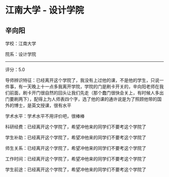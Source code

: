 # 江南大学 - 设计学院

## 辛向阳

学校：江南大学

院系：设计学院

* * *

评分：5.0

导师辨识特征：已经离开这个学院了，我没有上过他的课，不是他的学生，只说一件事，有一天晚上十一点多我离开学院，学院的门是刷卡开关的，辛向阳老师在我们前面，刷卡开门很自然的回头让我们先走（那个蠢门很快会关上，有时候人多出门要刷两下），配得上为人师表四个字，选了他的课的通许说是为了照顾他带的国外的博士，是英文授课，很有水平

学术水平：学术水平不用评价吧，很棒棒

科研经费：已经离开这个学院了，希望冲他来的同学们不要考这个学院了

学生补助：已经离开这个学院了，希望冲他来的同学们不要考这个学院了

师生关系：已经离开这个学院了，希望冲他来的同学们不要考这个学院了

工作时间：已经离开这个学院了，希望冲他来的同学们不要考这个学院了

学生前途：已经离开这个学院了，希望冲他来的同学们不要考这个学院了